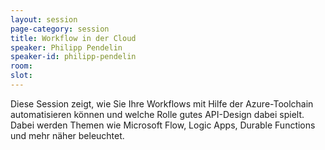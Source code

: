 ```yaml
---
layout: session
page-category: session
title: Workflow in der Cloud
speaker: Philipp Pendelin
speaker-id: philipp-pendelin
room: 
slot: 
---
```


Diese Session zeigt, wie Sie Ihre Workflows mit Hilfe der Azure-Toolchain automatisieren können und welche Rolle gutes API-Design dabei spielt. Dabei werden Themen wie Microsoft Flow, Logic Apps, Durable Functions und mehr näher beleuchtet.